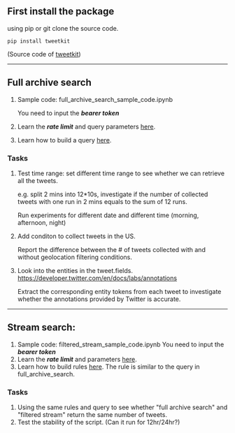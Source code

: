 ## First install the package 
using pip or git clone the source code.
```
pip install tweetkit
```
(Source code of [tweetkit](https://github.com/ysenarath/tweetkit))

---
## Full archive search

1. Sample code: full_archive_search_sample_code.ipynb

   You need to input the ***bearer token***
2. Learn the ***rate limit*** and query parameters [here](https://developer.twitter.com/en/docs/twitter-api/tweets/search/api-reference/get-tweets-search-all).

3. Learn how to build a query [here](https://developer.twitter.com/en/docs/twitter-api/tweets/counts/integrate/build-a-query).

### Tasks

1. Test time range: set different time range to see whether we can retrieve all the tweets.

    e.g. split 2 mins into 12\*10s, investigate if the number of collected tweets with one run in 2 mins equals to the sum of 12 runs.
      
    Run experiments for different date and different time (morning, afternoon, night) 

2. Add conditon to collect tweets in the US. 

    Report the difference between the # of tweets collected with and without geolocation filtering conditions.

3. Look into the entities in the tweet.fields.
https://developer.twitter.com/en/docs/labs/annotations

   Extract the corresponding entity tokens from each tweet to investigate whether the annotations provided by Twitter is accurate. 
   
---
## Stream search:
1. Sample code: filtered_stream_sample_code.ipynb
   You need to input the ***bearer token***
2. Learn the ***rate limit*** and parameters [here](https://developer.twitter.com/en/docs/twitter-api/tweets/filtered-stream/api-reference/post-tweets-search-stream-rules).
2. Learn how to build rules [here](https://developer.twitter.com/en/docs/twitter-api/tweets/filtered-stream/integrate/build-a-rule). The rule is similar to the query in full_archive_search.

### Tasks

1. Using the same rules and query to see whether "full archive search" and "filtered stream" return the same number of tweets.
2. Test the stability of the script. (Can it run for 12hr/24hr?)


